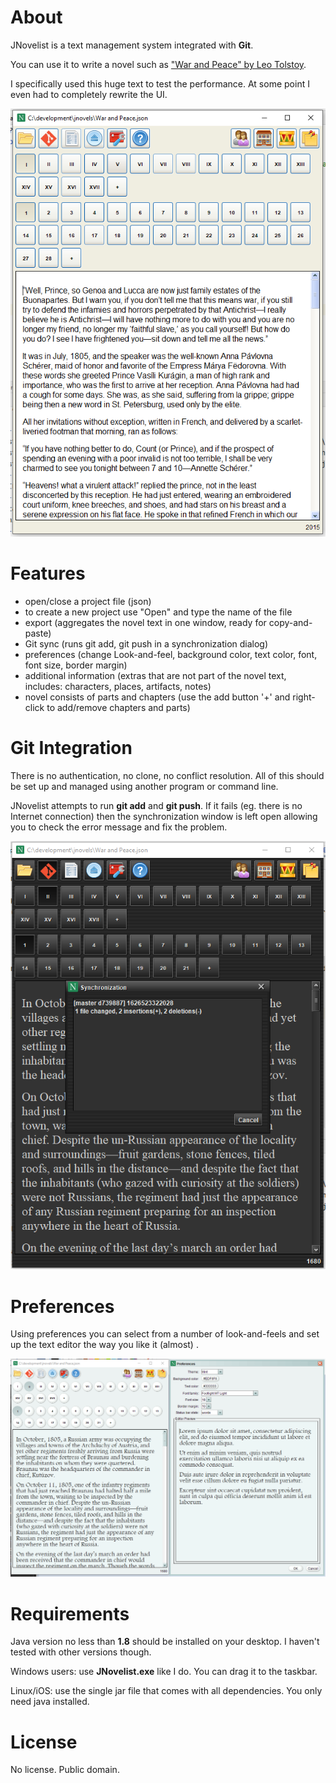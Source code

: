 # About

JNovelist is a text management system integrated with **Git**.

You can use it to write a novel such as ["War and Peace" by Leo Tolstoy](https://en.wikipedia.org/wiki/War_and_Peace).

I specifically used this huge text to test the performance. At some point I even had to completely rewrite the UI.

![alt text](screenshots/main.png "Title")

# Features

- open/close a project file (json)
- to create a new project use "Open" and type the name of the file
- export (aggregates the novel text in one window, ready for copy-and-paste)
- Git sync (runs git add, git push in a synchronization dialog)
- preferences (change Look-and-feel, background color, text color, font, font size, border margin)
- additional information (extras that are not part of the novel text, includes: characters, places, artifacts, notes)
- novel consists of parts and chapters (use the add button '+' and right-click to add/remove chapters and parts)

# Git Integration

There is no authentication, no clone, no conflict resolution. All of this should be set up and managed using another
program or command line.

JNovelist attempts to run **git add** and **git push**. If it fails (eg. there is no Internet connection) then the
synchronization window is left open allowing you to check the error message and fix the problem.

![alt text](screenshots/synchronization.png "Title")

# Preferences

Using preferences you can select from a number of look-and-feels and set up the text editor the way you like it (almost)
.

![alt text](screenshots/preferences.png "Title")


# Requirements

Java version no less than **1.8** should be installed on your desktop. I haven't tested with other versions though.

Windows users: use **JNovelist.exe** like I do. You can drag it to the taskbar.

Linux/iOS: use the single jar file that comes with all dependencies. You only need java installed.

# License

No license. Public domain.